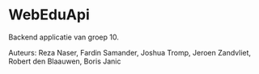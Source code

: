 # WebEduApi


Backend applicatie van groep 10.

Auteurs: Reza Naser, Fardin Samander, Joshua Tromp, Jeroen Zandvliet, Robert den Blaauwen, Boris Janic
